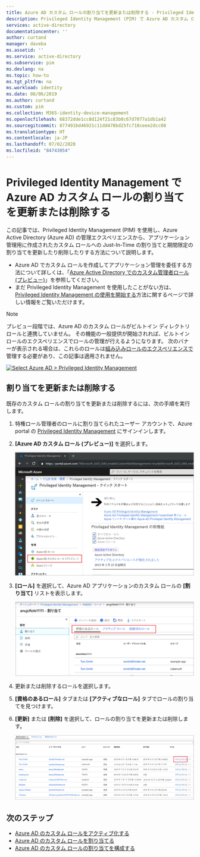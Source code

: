 ```yaml
---
title: Azure AD カスタム ロールの割り当てを更新または削除する - Privileged Identity Management (PIM)
description: Privileged Identity Management (PIM) で Azure AD カスタム ロールの割り当てを更新または削除する方法
services: active-directory
documentationcenter: ''
author: curtand
manager: daveba
ms.assetid: ''
ms.service: active-directory
ms.subservice: pim
ms.devlang: na
ms.topic: how-to
ms.tgt_pltfrm: na
ms.workload: identity
ms.date: 08/06/2019
ms.author: curtand
ms.custom: pim
ms.collection: M365-identity-device-management
ms.openlocfilehash: 68372dde1cc8d124f21c83b0c67d7077a1db1a42
ms.sourcegitcommit: 877491bd46921c11dd478bd25fc718ceee2dcc08
ms.translationtype: HT
ms.contentlocale: ja-JP
ms.lasthandoff: 07/02/2020
ms.locfileid: "84743054"
---
```

# <a name="update-or-remove-an-assigned-azure-ad-custom-role-in-privileged-identity-management"></a>Privileged Identity Management で Azure AD カスタム ロールの割り当てを更新または削除する

この記事では、Privileged Identity Management (PIM) を使用し、Azure Active Directory (Azure AD) の管理エクスペリエンスから、アプリケーション管理用に作成されたカスタム ロールへの Just-In-Time の割り当てと期間限定の割り当てを更新したり削除したりする方法について説明します。 

- Azure AD でカスタム ロールを作成してアプリケーション管理を委任する方法について詳しくは、「[Azure Active Directory でのカスタム管理者ロール (プレビュー)](../users-groups-roles/roles-custom-overview.md)」を参照してください。 
- まだ Privileged Identity Management を使用したことがない方は、[Privileged Identity Management の使用を開始する](pim-getting-started.md)方法に関するページで詳しい情報をご覧いただけます。

> [!NOTE]
> プレビュー段階では、Azure AD のカスタム ロールがビルトイン ディレクトリ ロールと連携していません。 その機能の一般提供が開始されれば、ビルトイン ロールのエクスペリエンスでロールの管理が行えるようになります。 次のバナーが表示される場合は、これらのロールは[組み込みロールのエクスペリエンスで](pim-how-to-add-role-to-user.md)管理する必要があり、この記事は適用されません。
>
> [![](media/pim-how-to-add-role-to-user/pim-new-version.png "Select Azure AD > Privileged Identity Management")](media/pim-how-to-add-role-to-user/pim-new-version.png#lightbox)

## <a name="update-or-remove-an-assignment"></a>割り当てを更新または削除する

既存のカスタム ロールの割り当てを更新または削除するには、次の手順を実行します。

1. 特権ロール管理者のロールに割り当てられたユーザー アカウントで、Azure portal の [Privileged Identity Management](https://portal.azure.com/?Microsoft_AAD_IAM_enableCustomRoleManagement=true&Microsoft_AAD_IAM_enableCustomRoleAssignment=true&feature.rbacv2roles=true&feature.rbacv2=true&Microsoft_AAD_RegisteredApps=demo#blade/Microsoft_Azure_PIMCommon/CommonMenuBlade/quickStart) にサインインします。
1. **[Azure AD カスタム ロール (プレビュー)]** を選択します。

    ![[Azure AD カスタム ロール (プレビュー)] を選択して資格のあるロールの割り当てを表示する](./media/azure-ad-custom-roles-assign/view-custom.png)

1. **[ロール]** を選択して、Azure AD アプリケーションのカスタム ロールの **[割り当て]** リストを表示します。

    ![[ロール] を選択して資格のあるロールの割り当てを一覧表示する](./media/azure-ad-custom-roles-update-remove/assignments-list.png)

1. 更新または削除するロールを選択します。
1. **[資格のあるロール]** タブまたは **[アクティブなロール]** タブでロールの割り当てを見つけます。
1. **[更新]** または **[削除]** を選択して、ロールの割り当てを更新または削除します。

    ![資格のあるロールの割り当てで [削除] または [更新] を選択する](./media/azure-ad-custom-roles-update-remove/remove-update.png)

## <a name="next-steps"></a>次のステップ

- [Azure AD のカスタム ロールをアクティブ化する](azure-ad-custom-roles-assign.md)
- [Azure AD のカスタム ロールを割り当てる](azure-ad-custom-roles-assign.md)
- [Azure AD のカスタム ロールの割り当てを構成する](azure-ad-custom-roles-configure.md)
